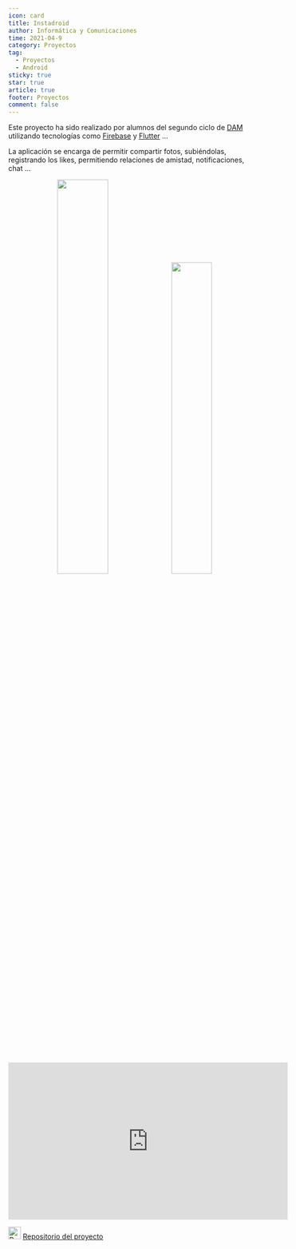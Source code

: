 ```yaml
---
icon: card
title: Instadroid
author: Informática y Comunicaciones
time: 2021-04-9
category: Proyectos
tag:
  - Proyectos
  - Android
sticky: true
star: true
article: true
footer: Proyectos
comment: false
---
```


Este proyecto ha sido realizado por alumnos del segundo ciclo de [DAM](/fp_reglada/dam/) utilizando tecnologías como [Firebase](https://firebase.google.com/) y [Flutter](https://flutter.dev/) ...

La aplicación se encarga de permitir compartir fotos, subiéndolas, registrando los likes, permitiendo relaciones de amistad, notificaciones, chat ...

<p style="text-align:center;">
  <img src="/assets/img/proyectos/instadroid_2.jpeg" width="45%"/>
  <img src="/assets/img/proyectos/instadroid.jpeg" width="40%"/>
</p>

<p style="text-align:center;">
<iframe width="560" height="315" src="https://www.youtube.com/embed/oWyE874w12M" title="YouTube video player" frameborder="0" allow="accelerometer; autoplay; clipboard-write; encrypted-media; gyroscope; picture-in-picture" allowfullscreen></iframe>
</p>

<img alt="Repositorio" src="/assets/icon/github-logo.png" width="25px"/> [ Repositorio del proyecto](https://github.com/CIFP-Virgen-de-Gracia/Instadroid)
<!-- more -->